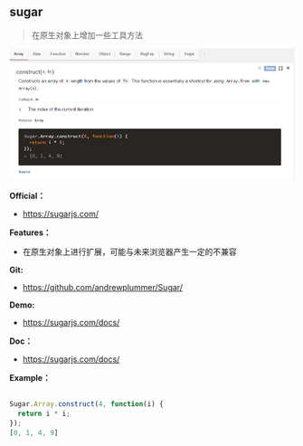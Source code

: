 ## sugar

> 在原生对象上增加一些工具方法

![](../images/sugar.png)

**Official：** 
- https://sugarjs.com/

**Features：**
- 在原生对象上进行扩展，可能与未来浏览器产生一定的不兼容

**Git:**
- https://github.com/andrewplummer/Sugar/

**Demo:**
- https://sugarjs.com/docs/

**Doc：**
- https://sugarjs.com/docs/

**Example：**
```html

```

```javascript
Sugar.Array.construct(4, function(i) {
  return i * i;
});
[0, 1, 4, 9]
